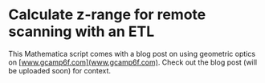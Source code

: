 # Calculate z-range for remote scanning with an ETL

This Mathematica script comes with a blog post on using geometric optics  on [www.gcamp6f.com](www.gcamp6f.com). Check out the blog post (will be uploaded soon) for context.
